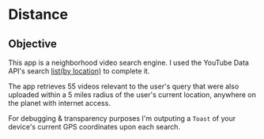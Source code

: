 # Distance


## Objective

This app is a neighborhood video search engine. I used the YouTube Data API's search [list(by location)](https://developers.google.com/youtube/v3/docs/search/list) to complete it.

The app retrieves 55 videos relevant to the user's query that were also uploaded within a 5 miles radius of the user's current location, 
anywhere on the planet with internet access.

For debugging & transparency purposes I'm outputing a ``Toast`` of your device's current GPS coordinates upon each search.

